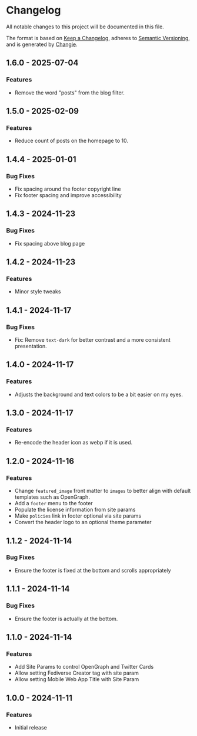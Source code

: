 # Changelog
All notable changes to this project will be documented in this file.

The format is based on [Keep a Changelog](https://keepachangelog.com/en/1.0.0/),
adheres to [Semantic Versioning](https://semver.org/spec/v2.0.0.html),
and is generated by [Changie](https://github.com/miniscruff/changie).

## 1.6.0 - 2025-07-04

### Features

* Remove the word "posts" from the blog filter.

## 1.5.0 - 2025-02-09

### Features

* Reduce count of posts on the homepage to 10.

## 1.4.4 - 2025-01-01

### Bug Fixes

* Fix spacing around the footer copyright line
* Fix footer spacing and improve accessibility

## 1.4.3 - 2024-11-23

### Bug Fixes

* Fix spacing above blog page

## 1.4.2 - 2024-11-23

### Features

* Minor style tweaks

## 1.4.1 - 2024-11-17

### Bug Fixes

* Fix: Remove `text-dark` for better contrast and a more consistent presentation.

## 1.4.0 - 2024-11-17

### Features

* Adjusts the background and text colors to be a bit easier on my eyes.

## 1.3.0 - 2024-11-17

### Features

* Re-encode the header icon as webp if it is used.

## 1.2.0 - 2024-11-16

### Features

* Change `featured_image` front matter to `images` to better align with default templates such as OpenGraph.
* Add a `footer` menu to the footer
* Populate the license information from site params
* Make `policies` link in footer optional via site params
* Convert the header logo to an optional theme parameter

## 1.1.2 - 2024-11-14

### Bug Fixes

* Ensure the footer is fixed at the bottom and scrolls appropriately

## 1.1.1 - 2024-11-14

### Bug Fixes

* Ensure the footer is actually at the bottom.

## 1.1.0 - 2024-11-14

### Features

* Add Site Params to control OpenGraph and Twitter Cards
* Allow setting Fediverse Creator tag with site param
* Allow setting Mobile Web App Title with Site Param

## 1.0.0 - 2024-11-11

### Features

* Initial release

